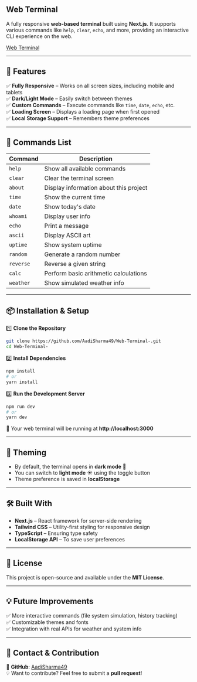 ## **Web Terminal**  

A fully responsive **web-based terminal** built using **Next.js**. It supports various commands like `help`, `clear`, `echo`, and more, providing an interactive CLI experience on the web.  

[Web Terminal](https://web-terminal-eosin.vercel.app/)  

---

## **🚀 Features**  

✅ **Fully Responsive** – Works on all screen sizes, including mobile and tablets  
✅ **Dark/Light Mode** – Easily switch between themes  
✅ **Custom Commands** – Execute commands like `time`, `date`, `echo`, etc.  
✅ **Loading Screen** – Displays a loading page when first opened  
✅ **Local Storage Support** – Remembers theme preferences  

---

## **📌 Commands List**  

| Command   | Description                              |
|-----------|------------------------------------------|
| `help`    | Show all available commands             |
| `clear`   | Clear the terminal screen               |
| `about`   | Display information about this project  |
| `time`    | Show the current time                   |
| `date`    | Show today's date                       |
| `whoami`  | Display user info                       |
| `echo`    | Print a message                         |
| `ascii`   | Display ASCII art                       |
| `uptime`  | Show system uptime                      |
| `random`  | Generate a random number                |
| `reverse` | Reverse a given string                  |
| `calc`    | Perform basic arithmetic calculations   |
| `weather` | Show simulated weather info             |

---

## **📦 Installation & Setup**  

1️⃣ **Clone the Repository**  
```bash
git clone https://github.com/AadiSharma49/Web-Terminal-.git
cd Web-Terminal-
```

2️⃣ **Install Dependencies**  
```bash
npm install
# or
yarn install
```

3️⃣ **Run the Development Server**  
```bash
npm run dev
# or
yarn dev
```
🚀 Your web terminal will be running at **http://localhost:3000**

---

## **🎨 Theming**  

- By default, the terminal opens in **dark mode** 🌙  
- You can switch to **light mode** ☀️ using the toggle button  
- Theme preference is saved in **localStorage**  

---

## **🛠 Built With**  

- **Next.js** – React framework for server-side rendering  
- **Tailwind CSS** – Utility-first styling for responsive design  
- **TypeScript** – Ensuring type safety  
- **LocalStorage API** – To save user preferences  

---

## **🐜 License**  

This project is open-source and available under the **MIT License**.  

---

## **💡 Future Improvements**  

✅ More interactive commands (file system simulation, history tracking)  
✅ Customizable themes and fonts  
✅ Integration with real APIs for weather and system info  

---

## **💌 Contact & Contribution**  

🔗 **GitHub**: [AadiSharma49](https://github.com/AadiSharma49)  
💡 Want to contribute? Feel free to submit a **pull request**!  


